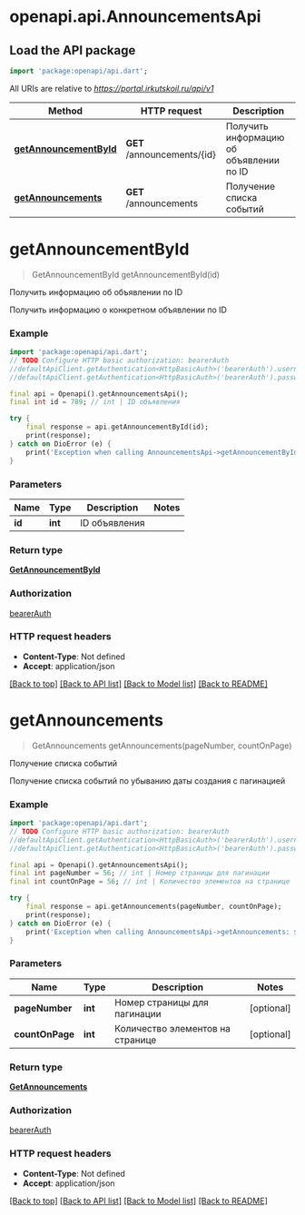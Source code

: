 # openapi.api.AnnouncementsApi

## Load the API package
```dart
import 'package:openapi/api.dart';
```

All URIs are relative to *https://portal.irkutskoil.ru/api/v1*

Method | HTTP request | Description
------------- | ------------- | -------------
[**getAnnouncementById**](AnnouncementsApi.md#getannouncementbyid) | **GET** /announcements/{id} | Получить информацию об объявлении по ID
[**getAnnouncements**](AnnouncementsApi.md#getannouncements) | **GET** /announcements | Получение списка событий


# **getAnnouncementById**
> GetAnnouncementById getAnnouncementById(id)

Получить информацию об объявлении по ID

Получить информацию о конкретном объявлении по ID

### Example
```dart
import 'package:openapi/api.dart';
// TODO Configure HTTP basic authorization: bearerAuth
//defaultApiClient.getAuthentication<HttpBasicAuth>('bearerAuth').username = 'YOUR_USERNAME'
//defaultApiClient.getAuthentication<HttpBasicAuth>('bearerAuth').password = 'YOUR_PASSWORD';

final api = Openapi().getAnnouncementsApi();
final int id = 789; // int | ID объявления

try {
    final response = api.getAnnouncementById(id);
    print(response);
} catch on DioError (e) {
    print('Exception when calling AnnouncementsApi->getAnnouncementById: $e\n');
}
```

### Parameters

Name | Type | Description  | Notes
------------- | ------------- | ------------- | -------------
 **id** | **int**| ID объявления | 

### Return type

[**GetAnnouncementById**](GetAnnouncementById.md)

### Authorization

[bearerAuth](../README.md#bearerAuth)

### HTTP request headers

 - **Content-Type**: Not defined
 - **Accept**: application/json

[[Back to top]](#) [[Back to API list]](../README.md#documentation-for-api-endpoints) [[Back to Model list]](../README.md#documentation-for-models) [[Back to README]](../README.md)

# **getAnnouncements**
> GetAnnouncements getAnnouncements(pageNumber, countOnPage)

Получение списка событий

Получение списка событий по убыванию даты создания с пагинацией

### Example
```dart
import 'package:openapi/api.dart';
// TODO Configure HTTP basic authorization: bearerAuth
//defaultApiClient.getAuthentication<HttpBasicAuth>('bearerAuth').username = 'YOUR_USERNAME'
//defaultApiClient.getAuthentication<HttpBasicAuth>('bearerAuth').password = 'YOUR_PASSWORD';

final api = Openapi().getAnnouncementsApi();
final int pageNumber = 56; // int | Номер страницы для пагинации
final int countOnPage = 56; // int | Количество элементов на странице

try {
    final response = api.getAnnouncements(pageNumber, countOnPage);
    print(response);
} catch on DioError (e) {
    print('Exception when calling AnnouncementsApi->getAnnouncements: $e\n');
}
```

### Parameters

Name | Type | Description  | Notes
------------- | ------------- | ------------- | -------------
 **pageNumber** | **int**| Номер страницы для пагинации | [optional] 
 **countOnPage** | **int**| Количество элементов на странице | [optional] 

### Return type

[**GetAnnouncements**](GetAnnouncements.md)

### Authorization

[bearerAuth](../README.md#bearerAuth)

### HTTP request headers

 - **Content-Type**: Not defined
 - **Accept**: application/json

[[Back to top]](#) [[Back to API list]](../README.md#documentation-for-api-endpoints) [[Back to Model list]](../README.md#documentation-for-models) [[Back to README]](../README.md)

